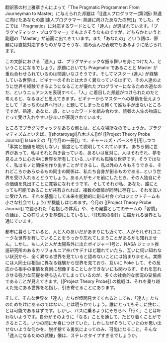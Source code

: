 翻訳家の村上雅章さんによって「The Pragmatic Programmer: From Journeyman to Master」に与えられた邦題は「[[達人プログラマー(第2版) 熟達に向けたあなたの旅|達人プログラマー: 熟達に向けたあなたの旅]]」でした。そこでは「Pragmatic」に対応するワードとして「達人」が選ばれています。「プラグマティック・プログラマー」でもよさそうなものですが、どちらかというと副題の「Master」が前面に出てきています。また「あなたの」という語は、原題には直接対応するものがなさそうな、踏み込んだ表現でもあるように感じられます。

この文脈における「達人」は、プラグマティックな振る舞いを身につけた人、ということになるでしょう。原題においても Pragmatic であることと Master が重ね合わせられているのは間違いなさそうです。そしてマスター (達人) が経験している世界は、ビギナーのそれとは大きく異なっているはずで、その人達のように世界を経験できるようになることが優れたプログラマーになるための道なのだ、というニュアンスを表現すべく、「人」に着目した邦題がつけられたのだと考えると、なるほどと思えてきます。ビギナーからマスターへの移動を伝えようとして「あっちの世界へ行け」と題してしまったら怖くて誰も手が出ないところですが、熟達、あなた、旅、といったワードを組み合わせ、読者の人生の物語にとって受け入れやすい佇まいが表現されています。

ところでプラグマティックなあちら側とは、どんな場所なのでしょうか。プラグマティズムといえば、[[shotaroyagi|八木さん]]が [[Project Theory Probe Journal]] Issue 2 の「[[今月の一冊]]」で、チャールズ・パースを引用しつつ「事実と価値を峻別しない」態度として説明してくれています。
あちら側に世界があって、私はそれと向き合っている、あるいは反対に、人はそれぞれ、夢を見るように心の中に世界を所有している…いずれも孤独な世界です。そうではなく、私はモノと関係を作り出すことができるし、私以外の人々もそうできる、それどころかあらゆるもの同士の関係は、私たち自身が創るものである…という世界を受け入れるとどうでしょう。ある人がモノを前にしたとき、その人独自にその価値を見出すことに寛容になれそうです。
そしてそれが私、あなた、誰にとっても可能であることが共有されれば、複数の価値が同時に存在し、それを互いに受け入れ、それを基盤にして未来を能動的に創る社会 (プロジェクトチームも小さな社会でしょう) が機能しはじめます。今月の [[Project Theory Probe Journal]] で語られた「名指しの体系」や、その発露としてのチームの「習慣」の話は、この在りようを基礎にしているし、「[[知恵の樹]]」に描かれる世界とも通じています。

都市に暮らしていると、人と人のあいだがあまりにも近くて、人がそれぞれユニークな世界を有していることをうっかり忘れてしまうことがあるかも知れません。しかし、もし人と人が太陽系外に出たボイジャー1号と、NASA ジェット推進研究所のあるカリフォルニア州パサデナほど離れていたら、互いに伺い知れない状況から、全く異なる世界を見ていると認めないことには始まりません。実際には人同士は相当に異なる経験から世界を見ており、互いに Poke して、その反応から相手の事情を真剣に想像することしかできないにも関わらず、それを忘れさせる強力な前提を持ち込んでしまっているのが、多くの社会的な状況の妥協点であることが見えてきます。[[Project Theory Probe]] の挑戦は、それを乗り越えた先にある世界を名指し、引き寄せることにあります。

そして、そんな世界を「達人」たちが垣間見せてくれるとしても、「達人」たちのためだけにあるのではないことは明らかでしょう。誰にとってもそこに住むことは可能であるはずです。しかし、バスに乗るようにそちらへ「行く」ことは叶わないようです。自分がそのように「なる」ことを通して、たどり着くことができるところ。いつの間にか身につけていた、しかしなぜそうしていたのか思い出せないような何かを、脱ぎ捨てる勇気によってのみ、可能になること。そんな「達人になるための試練」像は、ステレオタイプすぎるでしょうか。